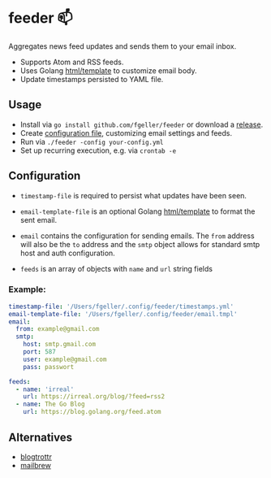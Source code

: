 # feeder 📫 

Aggregates news feed updates and sends them to your email inbox.

- Supports Atom and RSS feeds.
- Uses Golang [html/template](https://golang.org/pkg/html/template/#pkg-overview) to customize email body.
- Update timestamps persisted to YAML file.

## Usage

- Install via `go install github.com/fgeller/feeder` or download a [release](https://github.com/fgeller/feeder/releases).
- Create [configuration file](https://github.com/fgeller/feeder#configuration), customizing email settings and feeds.
- Run via `./feeder -config your-config.yml`
- Set up recurring execution, e.g. via `crontab -e`

## Configuration

- `timestamp-file` is required to persist what updates have been seen.

- `email-template-file` is an optional Golang [html/template](https://golang.org/pkg/html/template/#pkg-overview) to format the sent email.

- `email` contains the configuration for sending emails. The `from` address will
  also be the `to` address and the `smtp` object allows for standard smtp host
  and auth configuration.

- `feeds` is an array of objects with `name` and `url` string fields

### Example:

```yaml
timestamp-file: '/Users/fgeller/.config/feeder/timestamps.yml'
email-template-file: '/Users/fgeller/.config/feeder/email.tmpl'
email:
  from: example@gmail.com
  smtp:
    host: smtp.gmail.com
    port: 587
    user: example@gmail.com
    pass: passwort

feeds:
  - name: 'irreal'
    url: https://irreal.org/blog/?feed=rss2
  - name: The Go Blog
    url: https://blog.golang.org/feed.atom
```

## Alternatives

- [blogtrottr](https://blogtrottr.com)
- [mailbrew](https://mailbrew.com/)
